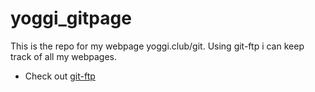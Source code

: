 # yoggi_gitpage
This is the repo for my webpage yoggi.club/git.
Using git-ftp i can keep track of all my webpages.

* Check out [git-ftp](https://github.com/git-ftp/git-ftp)
